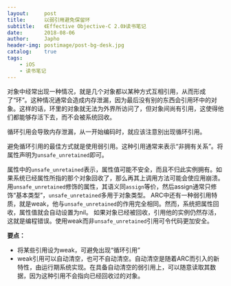 ```yaml
---
layout:     post
title:      以弱引用避免保留环
subtitle:   《Effective Objective-C 2.0》读书笔记
date:       2018-08-06
author:     Japho
header-img: postimage/post-bg-desk.jpg
catalog:    true
tags:
    - iOS
    - 读书笔记
---
```


对象中经常出现一种情况，就是几个对象都以某种方式互相引用，从而形成了“环”。这种情况通常会造成内存泄漏，因为最后没有别的东西会引用环中的对象。这样的话，环里的对象就无法为外界所访问了，但对象间尚有引用，这使得他们都能够存活下去，而不会被系统回收。

循环引用会导致内存泄漏，从一开始编码时，就应该注意别出现循环引用。

避免循环引用的最佳方式就是使用弱引用。这种引用通常来表示“非拥有关系”。将属性声明为`unsafe_unretained`即可。

属性中的`unsafe_unretained`表示，属性值可能不安全，而且不归此实例拥有。如果系统已经属性所指的那个对象回收了，那么再其上调用方法可能会使应用崩溃。用`unsafe_unretained`修饰的属性，其语义同`assign`等价，然后assign通常只修饰“基本类型”，`unsafe_unretained`多用于对象类型。
ARC中还有一种弱引用特质，就是weak，他与`unsafe_unretained`的作用完全相同。然而，系统把属性回收，属性值就会自动设置为nil。
如果对象已经被回收，引用他的实例仍然存活，这就是编程错误。使用weak而非`unsafe_unretained`引用可令代码更加安全。

**要点：**

- 将某些引用设为weak，可避免出现“循环引用”
- weak引用可以自动清空，也可不自动清空。自动清空是随着ARC而引入的新特性，由运行期系统实现。在具备自动清空的弱引用上，可以随意读取其数据，因为这种引用不会指向已经回收过的对象。